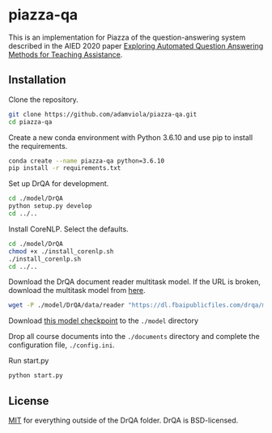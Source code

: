 # piazza-qa

This is an implementation for Piazza of the question-answering system described in the AIED 2020 paper [Exploring Automated Question Answering Methods for Teaching Assistance](https://rdcu.be/b5Aa2).

## Installation

Clone the repository.
```bash
git clone https://github.com/adamviola/piazza-qa.git
cd piazza-qa
```

Create a new conda environment with Python 3.6.10 and use pip to install the requirements.
```bash
conda create --name piazza-qa python=3.6.10
pip install -r requirements.txt 
```

Set up DrQA for development.
```bash
cd ./model/DrQA
python setup.py develop
cd ../..
```

Install CoreNLP. Select the defaults.
```bash
cd ./model/DrQA
chmod +x ./install_corenlp.sh
./install_corenlp.sh
cd ../..
```

Download the DrQA document reader multitask model. If the URL is broken, download the multitask model from [here](https://github.com/facebookresearch/DrQA#document-reader).
```bash
wget -P ./model/DrQA/data/reader "https://dl.fbaipublicfiles.com/drqa/multitask.mdl"
```

Download [this model checkpoint](https://drive.google.com/file/d/1loXHIBAIv3YcPPrS1aUv0QioU6MK6-oR/view) to the `./model` directory

Drop all course documents into the `./documents` directory and complete the configuration file, `./config.ini`.

Run start.py
```bash
python start.py
```

## License

[MIT](https://choosealicense.com/licenses/mit/) for everything outside of the DrQA folder. DrQA is BSD-licensed.
